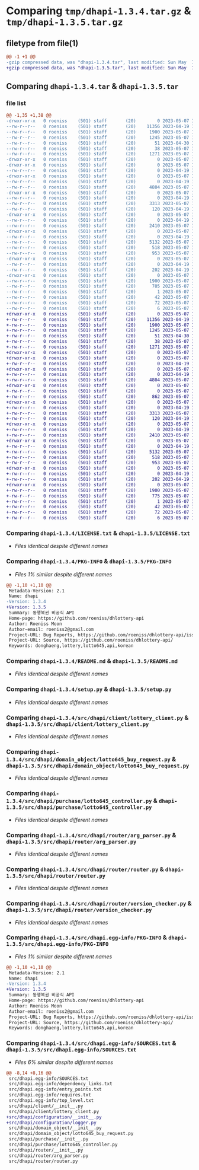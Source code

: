 # Comparing `tmp/dhapi-1.3.4.tar.gz` & `tmp/dhapi-1.3.5.tar.gz`

## filetype from file(1)

```diff
@@ -1 +1 @@
-gzip compressed data, was "dhapi-1.3.4.tar", last modified: Sun May  7 15:10:52 2023, max compression
+gzip compressed data, was "dhapi-1.3.5.tar", last modified: Sun May  7 15:13:47 2023, max compression
```

## Comparing `dhapi-1.3.4.tar` & `dhapi-1.3.5.tar`

### file list

```diff
@@ -1,35 +1,38 @@
-drwxr-xr-x   0 roeniss    (501) staff       (20)        0 2023-05-07 15:10:52.227639 dhapi-1.3.4/
--rw-r--r--   0 roeniss    (501) staff       (20)    11356 2023-04-19 16:05:26.000000 dhapi-1.3.4/LICENSE.txt
--rw-r--r--   0 roeniss    (501) staff       (20)     1900 2023-05-07 15:10:52.227515 dhapi-1.3.4/PKG-INFO
--rw-r--r--   0 roeniss    (501) staff       (20)     1245 2023-05-07 14:36:29.000000 dhapi-1.3.4/README.md
--rw-r--r--   0 roeniss    (501) staff       (20)       51 2023-04-30 18:03:10.000000 dhapi-1.3.4/pyproject.toml
--rw-r--r--   0 roeniss    (501) staff       (20)       38 2023-05-07 15:10:52.227670 dhapi-1.3.4/setup.cfg
--rw-r--r--   0 roeniss    (501) staff       (20)     1271 2023-05-07 15:06:57.000000 dhapi-1.3.4/setup.py
-drwxr-xr-x   0 roeniss    (501) staff       (20)        0 2023-05-07 15:10:52.222521 dhapi-1.3.4/src/
-drwxr-xr-x   0 roeniss    (501) staff       (20)        0 2023-05-07 15:10:52.223639 dhapi-1.3.4/src/dhapi/
--rw-r--r--   0 roeniss    (501) staff       (20)        0 2023-04-19 16:05:26.000000 dhapi-1.3.4/src/dhapi/__init__.py
-drwxr-xr-x   0 roeniss    (501) staff       (20)        0 2023-05-07 15:10:52.226194 dhapi-1.3.4/src/dhapi/client/
--rw-r--r--   0 roeniss    (501) staff       (20)        0 2023-04-19 16:05:26.000000 dhapi-1.3.4/src/dhapi/client/__init__.py
--rw-r--r--   0 roeniss    (501) staff       (20)     4804 2023-05-07 15:04:37.000000 dhapi-1.3.4/src/dhapi/client/lottery_client.py
-drwxr-xr-x   0 roeniss    (501) staff       (20)        0 2023-05-07 15:10:52.226405 dhapi-1.3.4/src/dhapi/domain_object/
--rw-r--r--   0 roeniss    (501) staff       (20)        0 2023-04-19 16:05:26.000000 dhapi-1.3.4/src/dhapi/domain_object/__init__.py
--rw-r--r--   0 roeniss    (501) staff       (20)     3313 2023-05-07 15:04:37.000000 dhapi-1.3.4/src/dhapi/domain_object/lotto645_buy_request.py
--rw-r--r--   0 roeniss    (501) staff       (20)      120 2023-04-19 16:05:26.000000 dhapi-1.3.4/src/dhapi/main.py
-drwxr-xr-x   0 roeniss    (501) staff       (20)        0 2023-05-07 15:10:52.226598 dhapi-1.3.4/src/dhapi/purchase/
--rw-r--r--   0 roeniss    (501) staff       (20)        0 2023-04-19 16:05:26.000000 dhapi-1.3.4/src/dhapi/purchase/__init__.py
--rw-r--r--   0 roeniss    (501) staff       (20)     2410 2023-05-07 15:04:37.000000 dhapi-1.3.4/src/dhapi/purchase/lotto645_controller.py
-drwxr-xr-x   0 roeniss    (501) staff       (20)        0 2023-05-07 15:10:52.227073 dhapi-1.3.4/src/dhapi/router/
--rw-r--r--   0 roeniss    (501) staff       (20)        0 2023-04-19 16:05:26.000000 dhapi-1.3.4/src/dhapi/router/__init__.py
--rw-r--r--   0 roeniss    (501) staff       (20)     5132 2023-05-07 15:04:37.000000 dhapi-1.3.4/src/dhapi/router/arg_parser.py
--rw-r--r--   0 roeniss    (501) staff       (20)      518 2023-05-07 15:04:37.000000 dhapi-1.3.4/src/dhapi/router/router.py
--rw-r--r--   0 roeniss    (501) staff       (20)      953 2023-05-07 15:10:00.000000 dhapi-1.3.4/src/dhapi/router/version_checker.py
-drwxr-xr-x   0 roeniss    (501) staff       (20)        0 2023-05-07 15:10:52.227306 dhapi-1.3.4/src/dhapi/user_info/
--rw-r--r--   0 roeniss    (501) staff       (20)        0 2023-04-19 16:05:26.000000 dhapi-1.3.4/src/dhapi/user_info/__init__.py
--rw-r--r--   0 roeniss    (501) staff       (20)      202 2023-04-19 16:05:26.000000 dhapi-1.3.4/src/dhapi/user_info/user_info_controller.py
-drwxr-xr-x   0 roeniss    (501) staff       (20)        0 2023-05-07 15:10:52.225989 dhapi-1.3.4/src/dhapi.egg-info/
--rw-r--r--   0 roeniss    (501) staff       (20)     1900 2023-05-07 15:10:52.000000 dhapi-1.3.4/src/dhapi.egg-info/PKG-INFO
--rw-r--r--   0 roeniss    (501) staff       (20)      705 2023-05-07 15:10:52.000000 dhapi-1.3.4/src/dhapi.egg-info/SOURCES.txt
--rw-r--r--   0 roeniss    (501) staff       (20)        1 2023-05-07 15:10:52.000000 dhapi-1.3.4/src/dhapi.egg-info/dependency_links.txt
--rw-r--r--   0 roeniss    (501) staff       (20)       42 2023-05-07 15:10:52.000000 dhapi-1.3.4/src/dhapi.egg-info/entry_points.txt
--rw-r--r--   0 roeniss    (501) staff       (20)       72 2023-05-07 15:10:52.000000 dhapi-1.3.4/src/dhapi.egg-info/requires.txt
--rw-r--r--   0 roeniss    (501) staff       (20)        6 2023-05-07 15:10:52.000000 dhapi-1.3.4/src/dhapi.egg-info/top_level.txt
+drwxr-xr-x   0 roeniss    (501) staff       (20)        0 2023-05-07 15:13:47.163349 dhapi-1.3.5/
+-rw-r--r--   0 roeniss    (501) staff       (20)    11356 2023-04-19 16:05:26.000000 dhapi-1.3.5/LICENSE.txt
+-rw-r--r--   0 roeniss    (501) staff       (20)     1900 2023-05-07 15:13:47.163217 dhapi-1.3.5/PKG-INFO
+-rw-r--r--   0 roeniss    (501) staff       (20)     1245 2023-05-07 14:36:29.000000 dhapi-1.3.5/README.md
+-rw-r--r--   0 roeniss    (501) staff       (20)       51 2023-04-30 18:03:10.000000 dhapi-1.3.5/pyproject.toml
+-rw-r--r--   0 roeniss    (501) staff       (20)       38 2023-05-07 15:13:47.163387 dhapi-1.3.5/setup.cfg
+-rw-r--r--   0 roeniss    (501) staff       (20)     1271 2023-05-07 15:06:57.000000 dhapi-1.3.5/setup.py
+drwxr-xr-x   0 roeniss    (501) staff       (20)        0 2023-05-07 15:13:47.157468 dhapi-1.3.5/src/
+drwxr-xr-x   0 roeniss    (501) staff       (20)        0 2023-05-07 15:13:47.158573 dhapi-1.3.5/src/dhapi/
+-rw-r--r--   0 roeniss    (501) staff       (20)        0 2023-04-19 16:05:26.000000 dhapi-1.3.5/src/dhapi/__init__.py
+drwxr-xr-x   0 roeniss    (501) staff       (20)        0 2023-05-07 15:13:47.161861 dhapi-1.3.5/src/dhapi/client/
+-rw-r--r--   0 roeniss    (501) staff       (20)        0 2023-04-19 16:05:26.000000 dhapi-1.3.5/src/dhapi/client/__init__.py
+-rw-r--r--   0 roeniss    (501) staff       (20)     4804 2023-05-07 15:04:37.000000 dhapi-1.3.5/src/dhapi/client/lottery_client.py
+drwxr-xr-x   0 roeniss    (501) staff       (20)        0 2023-05-07 15:13:47.162066 dhapi-1.3.5/src/dhapi/configuration/
+-rw-r--r--   0 roeniss    (501) staff       (20)        0 2023-05-07 15:12:24.000000 dhapi-1.3.5/src/dhapi/configuration/__init__.py
+-rw-r--r--   0 roeniss    (501) staff       (20)      862 2023-05-07 15:04:37.000000 dhapi-1.3.5/src/dhapi/configuration/logger.py
+drwxr-xr-x   0 roeniss    (501) staff       (20)        0 2023-05-07 15:13:47.162249 dhapi-1.3.5/src/dhapi/domain_object/
+-rw-r--r--   0 roeniss    (501) staff       (20)        0 2023-04-19 16:05:26.000000 dhapi-1.3.5/src/dhapi/domain_object/__init__.py
+-rw-r--r--   0 roeniss    (501) staff       (20)     3313 2023-05-07 15:04:37.000000 dhapi-1.3.5/src/dhapi/domain_object/lotto645_buy_request.py
+-rw-r--r--   0 roeniss    (501) staff       (20)      120 2023-04-19 16:05:26.000000 dhapi-1.3.5/src/dhapi/main.py
+drwxr-xr-x   0 roeniss    (501) staff       (20)        0 2023-05-07 15:13:47.162445 dhapi-1.3.5/src/dhapi/purchase/
+-rw-r--r--   0 roeniss    (501) staff       (20)        0 2023-04-19 16:05:26.000000 dhapi-1.3.5/src/dhapi/purchase/__init__.py
+-rw-r--r--   0 roeniss    (501) staff       (20)     2410 2023-05-07 15:04:37.000000 dhapi-1.3.5/src/dhapi/purchase/lotto645_controller.py
+drwxr-xr-x   0 roeniss    (501) staff       (20)        0 2023-05-07 15:13:47.162839 dhapi-1.3.5/src/dhapi/router/
+-rw-r--r--   0 roeniss    (501) staff       (20)        0 2023-04-19 16:05:26.000000 dhapi-1.3.5/src/dhapi/router/__init__.py
+-rw-r--r--   0 roeniss    (501) staff       (20)     5132 2023-05-07 15:04:37.000000 dhapi-1.3.5/src/dhapi/router/arg_parser.py
+-rw-r--r--   0 roeniss    (501) staff       (20)      518 2023-05-07 15:04:37.000000 dhapi-1.3.5/src/dhapi/router/router.py
+-rw-r--r--   0 roeniss    (501) staff       (20)      953 2023-05-07 15:10:00.000000 dhapi-1.3.5/src/dhapi/router/version_checker.py
+drwxr-xr-x   0 roeniss    (501) staff       (20)        0 2023-05-07 15:13:47.163035 dhapi-1.3.5/src/dhapi/user_info/
+-rw-r--r--   0 roeniss    (501) staff       (20)        0 2023-04-19 16:05:26.000000 dhapi-1.3.5/src/dhapi/user_info/__init__.py
+-rw-r--r--   0 roeniss    (501) staff       (20)      202 2023-04-19 16:05:26.000000 dhapi-1.3.5/src/dhapi/user_info/user_info_controller.py
+drwxr-xr-x   0 roeniss    (501) staff       (20)        0 2023-05-07 15:13:47.161670 dhapi-1.3.5/src/dhapi.egg-info/
+-rw-r--r--   0 roeniss    (501) staff       (20)     1900 2023-05-07 15:13:47.000000 dhapi-1.3.5/src/dhapi.egg-info/PKG-INFO
+-rw-r--r--   0 roeniss    (501) staff       (20)      775 2023-05-07 15:13:47.000000 dhapi-1.3.5/src/dhapi.egg-info/SOURCES.txt
+-rw-r--r--   0 roeniss    (501) staff       (20)        1 2023-05-07 15:13:47.000000 dhapi-1.3.5/src/dhapi.egg-info/dependency_links.txt
+-rw-r--r--   0 roeniss    (501) staff       (20)       42 2023-05-07 15:13:47.000000 dhapi-1.3.5/src/dhapi.egg-info/entry_points.txt
+-rw-r--r--   0 roeniss    (501) staff       (20)       72 2023-05-07 15:13:47.000000 dhapi-1.3.5/src/dhapi.egg-info/requires.txt
+-rw-r--r--   0 roeniss    (501) staff       (20)        6 2023-05-07 15:13:47.000000 dhapi-1.3.5/src/dhapi.egg-info/top_level.txt
```

### Comparing `dhapi-1.3.4/LICENSE.txt` & `dhapi-1.3.5/LICENSE.txt`

 * *Files identical despite different names*

### Comparing `dhapi-1.3.4/PKG-INFO` & `dhapi-1.3.5/PKG-INFO`

 * *Files 1% similar despite different names*

```diff
@@ -1,10 +1,10 @@
 Metadata-Version: 2.1
 Name: dhapi
-Version: 1.3.4
+Version: 1.3.5
 Summary: 동행복권 비공식 API
 Home-page: https://github.com/roeniss/dhlottery-api
 Author: Roeniss Moon
 Author-email: roeniss2@gmail.com
 Project-URL: Bug Reports, https://github.com/roeniss/dhlottery-api/issues
 Project-URL: Source, https://github.com/roeniss/dhlottery-api/
 Keywords: donghaeng,lottery,lotto645,api,korean
```

### Comparing `dhapi-1.3.4/README.md` & `dhapi-1.3.5/README.md`

 * *Files identical despite different names*

### Comparing `dhapi-1.3.4/setup.py` & `dhapi-1.3.5/setup.py`

 * *Files identical despite different names*

### Comparing `dhapi-1.3.4/src/dhapi/client/lottery_client.py` & `dhapi-1.3.5/src/dhapi/client/lottery_client.py`

 * *Files identical despite different names*

### Comparing `dhapi-1.3.4/src/dhapi/domain_object/lotto645_buy_request.py` & `dhapi-1.3.5/src/dhapi/domain_object/lotto645_buy_request.py`

 * *Files identical despite different names*

### Comparing `dhapi-1.3.4/src/dhapi/purchase/lotto645_controller.py` & `dhapi-1.3.5/src/dhapi/purchase/lotto645_controller.py`

 * *Files identical despite different names*

### Comparing `dhapi-1.3.4/src/dhapi/router/arg_parser.py` & `dhapi-1.3.5/src/dhapi/router/arg_parser.py`

 * *Files identical despite different names*

### Comparing `dhapi-1.3.4/src/dhapi/router/router.py` & `dhapi-1.3.5/src/dhapi/router/router.py`

 * *Files identical despite different names*

### Comparing `dhapi-1.3.4/src/dhapi/router/version_checker.py` & `dhapi-1.3.5/src/dhapi/router/version_checker.py`

 * *Files identical despite different names*

### Comparing `dhapi-1.3.4/src/dhapi.egg-info/PKG-INFO` & `dhapi-1.3.5/src/dhapi.egg-info/PKG-INFO`

 * *Files 1% similar despite different names*

```diff
@@ -1,10 +1,10 @@
 Metadata-Version: 2.1
 Name: dhapi
-Version: 1.3.4
+Version: 1.3.5
 Summary: 동행복권 비공식 API
 Home-page: https://github.com/roeniss/dhlottery-api
 Author: Roeniss Moon
 Author-email: roeniss2@gmail.com
 Project-URL: Bug Reports, https://github.com/roeniss/dhlottery-api/issues
 Project-URL: Source, https://github.com/roeniss/dhlottery-api/
 Keywords: donghaeng,lottery,lotto645,api,korean
```

### Comparing `dhapi-1.3.4/src/dhapi.egg-info/SOURCES.txt` & `dhapi-1.3.5/src/dhapi.egg-info/SOURCES.txt`

 * *Files 6% similar despite different names*

```diff
@@ -8,14 +8,16 @@
 src/dhapi.egg-info/SOURCES.txt
 src/dhapi.egg-info/dependency_links.txt
 src/dhapi.egg-info/entry_points.txt
 src/dhapi.egg-info/requires.txt
 src/dhapi.egg-info/top_level.txt
 src/dhapi/client/__init__.py
 src/dhapi/client/lottery_client.py
+src/dhapi/configuration/__init__.py
+src/dhapi/configuration/logger.py
 src/dhapi/domain_object/__init__.py
 src/dhapi/domain_object/lotto645_buy_request.py
 src/dhapi/purchase/__init__.py
 src/dhapi/purchase/lotto645_controller.py
 src/dhapi/router/__init__.py
 src/dhapi/router/arg_parser.py
 src/dhapi/router/router.py
```


